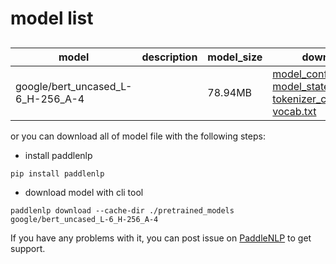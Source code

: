 #  model list

##  

| model  | description | model_size  | download         |
| --- | --- | --- | --- |
|google/bert_uncased_L-6_H-256_A-4|  | 78.94MB | [model_config.json](https://bj.bcebos.com/paddlenlp/models/community/google/bert_uncased_L-6_H-256_A-4/model_config.json)<br>[model_state.pdparams](https://bj.bcebos.com/paddlenlp/models/community/google/bert_uncased_L-6_H-256_A-4/model_state.pdparams)<br>[tokenizer_config.json](https://bj.bcebos.com/paddlenlp/models/community/google/bert_uncased_L-6_H-256_A-4/tokenizer_config.json)<br>[vocab.txt](https://bj.bcebos.com/paddlenlp/models/community/google/bert_uncased_L-6_H-256_A-4/vocab.txt) |

or you can download all of model file with the following steps:

* install paddlenlp

```shell
pip install paddlenlp
```

* download model with cli tool

```shell
paddlenlp download --cache-dir ./pretrained_models google/bert_uncased_L-6_H-256_A-4
```

If you have any problems with it, you can post issue on [PaddleNLP](https://github.com/PaddlePaddle/PaddleNLP) to get support.

